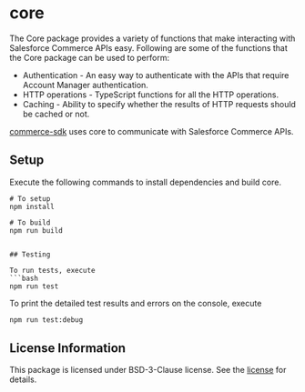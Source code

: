 # core

The Core package provides a variety of functions that make interacting with Salesforce Commerce APIs easy. Following are some of the functions that the Core package can be used to perform:

* Authentication - An easy way to authenticate with the APIs that require Account Manager authentication.
* HTTP operations - TypeScript functions for all the HTTP operations.
* Caching - Ability to specify whether the results of HTTP requests should be cached or not.

 [commerce-sdk](https://www.npmjs.com/package/commerce-sdk) uses core to communicate with Salesforce Commerce APIs.

## Setup

Execute the following commands to install dependencies and build core.

    # To setup
    npm install

    # To build
    npm run build
```

## Testing

To run tests, execute
```bash
npm run test
```
To print the detailed test results and errors on the console, execute
```bash
npm run test:debug
```

## License Information
This package is licensed under BSD-3-Clause license. See the [license](./LICENSE.txt) for details.